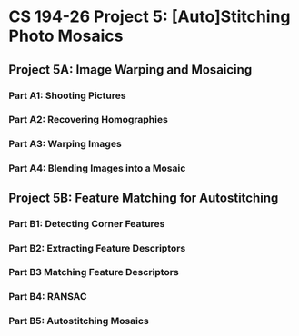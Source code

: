 # CS 194-26 Project 5: \[Auto\]Stitching Photo Mosaics

## Project 5A: Image Warping and Mosaicing

### Part A1: Shooting Pictures

### Part A2: Recovering Homographies

### Part A3: Warping Images

### Part A4: Blending Images into a Mosaic

## Project 5B: Feature Matching for Autostitching

### Part B1: Detecting Corner Features

### Part B2: Extracting Feature Descriptors

### Part B3 Matching Feature Descriptors

### Part B4: RANSAC

### Part B5: Autostitching Mosaics
